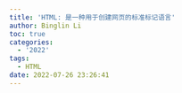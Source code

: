 ```yaml
---
title: 'HTML: 是一种用于创建网页的标准标记语言'
author: Binglin Li
toc: true
categories:
  - '2022'
tags:
  - HTML
date: 2022-07-26 23:26:41
---
```

